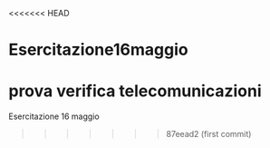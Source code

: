 <<<<<<< HEAD
# Esercitazione16maggio
prova verifica telecomunicazioni
=======
Esercitazione 16 maggio
>>>>>>> 87eead2 (first commit)
